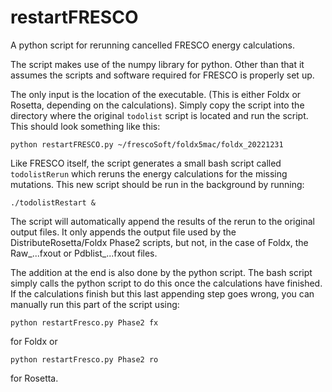 # restartFRESCO
A python script for rerunning cancelled FRESCO energy calculations. 

The script makes use of the numpy library for python.
Other than that it assumes the scripts and software required for FRESCO is properly set up. 

The only input is the location of the executable. (This is either Foldx or Rosetta, depending on the calculations). 
Simply copy the script into the directory where the original `todolist` script is located and run the script. 
This should look something like this:

```
python restartFRESCO.py ~/frescoSoft/foldx5mac/foldx_20221231
```

Like FRESCO itself, the script generates a small bash script called `todolistRerun` which reruns the energy calculations for the missing mutations.
This new script should be run in the background by running:

```
./todolistRestart &
```

The script will automatically append the results of the rerun to the original output files.
It only appends the output file used by the DistributeRosetta/Foldx Phase2 scripts, but not, in the case of Foldx, the Raw_...fxout or Pdblist_...fxout files. 

The addition at the end is also done by the python script. The bash script simply calls the python script to do this once the calculations have finished. 
If the calculations finish but this last appending step goes wrong, you can manually run this part of the script using:
```
python restartFresco.py Phase2 fx
```
for Foldx or 
```
python restartFresco.py Phase2 ro
```
for Rosetta.
